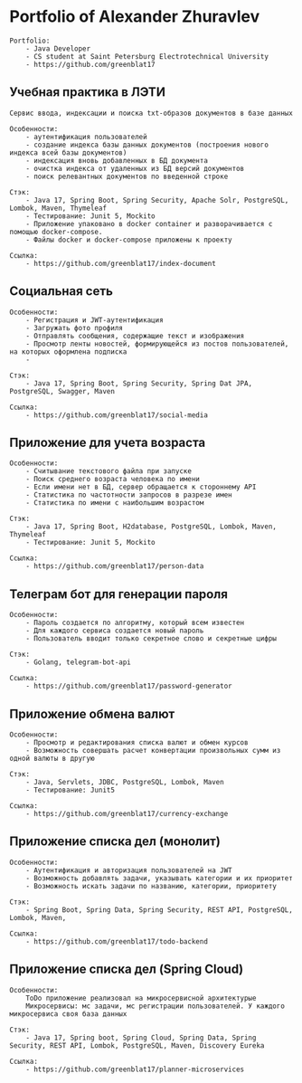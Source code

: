# Portfolio of Alexander Zhuravlev

    Portfolio: 
        - Java Developer
        - СS student at Saint Petersburg Electrotechnical University
        - https://github.com/greenblat17

## Учебная практика в ЛЭТИ
    Сервис ввода, индексации и поиска txt-образов документов в базе данных
    
    Особенности:
        - аутентификация пользователей
        - создание индекса базы данных документов (построения нового индекса всей базы документов)
        - индексация вновь добавленных в БД документа
        - очистка индекса от удаленных из БД версий документов
        - поиск релевантных документов по введенной строке
    
    Стэк:
        - Java 17, Spring Boot, Spring Security, Apache Solr, PostgreSQL, Lombok, Maven, Thymeleaf
        - Тестирование: Junit 5, Mockito
        - Приложение упаковано в docker сontainer и разворачивается с помощью docker-compose.
        - Файлы docker и docker-compose приложены к проекту
    
    Ссылка:
        - https://github.com/greenblat17/index-document

## Социальная сеть
    Особенности:
        - Регистрация и JWT-аутентификация
        - Загружать фото профиля
        - Отправлять сообщения, содержащие текст и изображения
        - Просмотр ленты новостей, формирующейся из постов пользователей, на которых оформлена подписка
        - 
    
    Стэк:
        - Java 17, Spring Boot, Spring Security, Spring Dat JPA,  PostgreSQL, Swagger, Maven
    
    Ссылка:
        - https://github.com/greenblat17/social-media
    

## Приложение для учета возраста 
    Особенности:
        - Считывание текстового файла при запуске 
        - Поиск среднего возраста человека по имени
        - Если имени нет в БД, сервер обращается к стороннему API
        - Статистика по частотности запросов в разрезе имен
        - Статистика по имени с наибольшим возрастом
    
    Стэк:
        - Java 17, Spring Boot, H2database, PostgreSQL, Lombok, Maven, Thymeleaf
        - Тестирование: Junit 5, Mockito
    
    Ссылка:
        - https://github.com/greenblat17/person-data

## Телеграм бот для генерации пароля
    Особенности:
        - Пароль создается по алгоритму, который всем известен
        - Для каждого сервиса создается новый пароль
        - Пользователь вводит только секретное слово и секретные цифры

    Стэк:
        - Golang, telegram-bot-api

    Ссылка:
        - https://github.com/greenblat17/password-generator

## Приложение обмена валют
    Особенности:
        - Просмотр и редактирования списка валют и обмен курсов
        - Возможность совершать расчет конвертации произвольных сумм из одной валюты в другую
    
    Стэк:
        - Java, Servlets, JDBC, PostgreSQL, Lombok, Maven
        - Тестирование: Junit5
    
    Ссылка:
        - https://github.com/greenblat17/currency-exchange
    
## Приложение списка дел (монолит)
    Особенности:
        - Аутентификация и авторизация пользователей на JWT
        - Возможность добавлять задачи, указывать категории и их приоритет
        - Возможность искать задачи по названию, категории, приоритету
    
    Стэк:
        - Spring Boot, Spring Data, Spring Security, REST API, PostgreSQL, Lombok, Maven, 
    
    Ссылка:
        - https://github.com/greenblat17/todo-backend

## Приложение списка дел (Spring Сloud)
    Особенности:
        ToDo приложение реализовал на микросервисной архитектурые
        Микросервисы: мс задачи, мс регистрации пользователей. У каждого микросервиса своя база данных
    
    Стэк:
        - Java 17, Spring boot, Spring Cloud, Spring Data, Spring Security, REST API, Lombok, PostgreSQL, Maven, Discovery Eureka
    
    Ссылка:
        - https://github.com/greenblat17/planner-microservices
